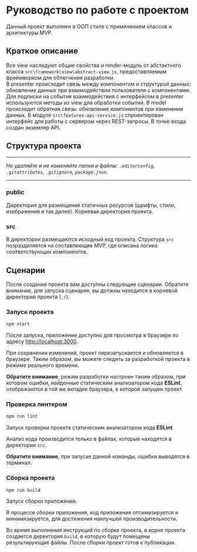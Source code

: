 # Руководство по работе с проектом

Данный проект выполнен в ООП стиле с применением классов и архитектуры MVP.
## Краткое описание 

Все view наследуют общие свойства и render-модуль от абстактного класса `src\framework\view\abstract-view.js`, предоставляемым фреймворком для облегчения разработки.  
В presenter происходит связь между компонентом и структурой данных: обновление данных при взаимодействии пользователя с компонентами.
Для подписки на события взаимодействия с интерфейсом в presenter используются методы из view для обработки событий.
В model происходит обратная связь: обновление компонентов при изменении данных.
В модуле `src\features-api-service.js` спроектирован интерфейс для работы с сервером через REST-запросы.
В точке входа создан экземляр API.

## Структура проекта

---

_Не удаляйте и не изменяйте папки и файлы:_
_`.editorconfig`, `.gitattributes`, `.gitignore`, `package.json`._

---

### public

Директория для размещения статичных ресурсов (шрифты, стили, изображения и так далее). Корневая директория проекта.

### src

В директории размещаются исходный код проекта. Структура `src` позразделяется на составляющие MVP, где описана логика соответствующих компонентов.

## Сценарии

После создания проекта вам доступны следующие сценарии. Обратите внимание, для запуска сценария, вы должны находится в корневой директории проекта (`./`).

### Запуск проекта

```bash
npm start
```

После запуска, приложение доступно для просмотра в браузере по адресу [http://localhost:3000](http://localhost:3000).

При сохранении изменений, проект перезапускается и обновляется в браузере. Таким образом, вы можете следить за разработкой проекта в режиме реального времени.

**Обратите внимание**, режим разработки настроен таким образом, при котором ошибки, найденные статическим анализатором кода **ESLint**, отображаются в той же вкладке браузера, в которой запущен проект.


### Проверка линтером

```bash
npm run lint
```

Запуск проверки проекта статическим анализатором кода **ESLint**.

Анализ кода производится только в файлах, которые находятся в директории `src`.

**Обратите внимание**, при запуске данной команды, ошибки выводятся в терминал.

### Сборка проекта

```bash
npm run build
```

Запуск сборки приложения.

В процессе сборки приложения, код приложения оптимизируется и минимизируется, для достижения наилучшей производительности.

Во время выполнения инструкций по сборке проекта, в корне проекта создается директория `build`, в которую будут помещены результирующие файлы. После сборки проект готов к публикации.



